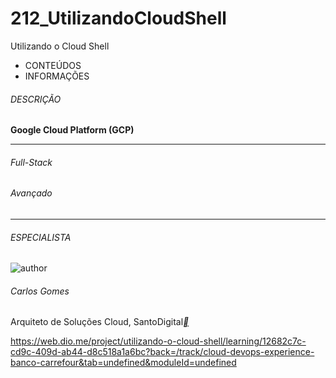 # 212_UtilizandoCloudShell
Utilizando o Cloud Shell

- CONTEÚDOS
- INFORMAÇÕES

###### DESCRIÇÃO



**Google Cloud Platform (GCP)**

------

###### Full-Stack

###### Avançado

------

###### ESPECIALISTA

![author](https://hermes.digitalinnovation.one/users/author/photos/fa91d716-c722-4667-b3b9-6cb83ac6ca6b.jpg)

###### Carlos Gomes

Arquiteto de Soluções Cloud, SantoDigital[**](https://www.linkedin.com/in/carlos-barbero-95457b22/)



https://web.dio.me/project/utilizando-o-cloud-shell/learning/12682c7c-cd9c-409d-ab44-d8c518a1a6bc?back=/track/cloud-devops-experience-banco-carrefour&tab=undefined&moduleId=undefined

